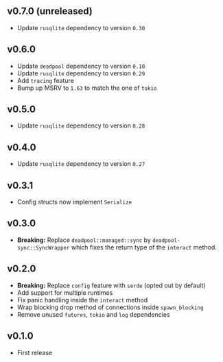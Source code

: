 ## v0.7.0 (unreleased)

* Update `rusqlite` dependency to version `0.30`

## v0.6.0

* Update `deadpool` dependency to version `0.10`
* Update `rusqlite` dependency to version `0.29`
* Add `tracing` feature
* Bump up MSRV to `1.63` to match the one of `tokio`

## v0.5.0

- Update `rusqlite` dependency to version `0.28`

## v0.4.0

- Update `rusqlite` dependency to version `0.27`

## v0.3.1

* Config structs now implement `Serialize`

## v0.3.0

* __Breaking:__ Replace `deadpool::managed::sync` by
  `deadpool-sync::SyncWrapper` which fixes the return type
  of the `interact` method.

## v0.2.0

* __Breaking:__ Replace `config` feature with `serde` (opted out by default)
* Add support for multiple runtimes
* Fix panic handling inside the `interact` method
* Wrap blocking drop method of connections inside `spawn_blocking`
* Remove unused `futures`, `tokio` and `log` dependencies

## v0.1.0

* First release
